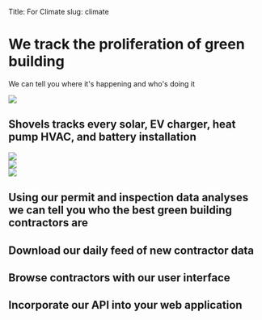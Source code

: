 Title: For Climate
slug: climate

<div class="bg-stone-100">
  <div class="mx-auto max-w-7xl py-16 px-4 sm:py-24 sm:px-6 lg:flex lg:justify-between lg:px-8">
    <div class="max-w-xl">
      <h1 class="text-5xl font-bold tracking-tight text-green-700 sm:text-6xl lg:text-8xl">We track the <span class="text-green-900">proliferation</span> of green building</h1>
      <p class="mt-5 text-xl text-green-900">We can tell you where it's happening and who's doing it</p>
    </div>
    <div class="my-10 w-full">
      <img src="/theme/images/climate.svg" class="h-2/3 mx-auto" />
    </div>
  </div>
</div>

<div class="bg-white">
  <div class="mx-auto max-w-7xl py-16 px-4 sm:py-24 sm:px-6 lg:px-8">
    <h2 class="text-4xl font-bold tracking-tight lg:text-6xl text-green-700">
      <span class="font-bold font-marble text-green-900" style="line-height: 0px !important;">Shovels</span> tracks every solar, EV charger, heat pump HVAC, and battery installation</span>
    </h2>
  </div>
</div>

<div class="bg-stone-100">
  <div class="mx-auto max-w-7xl py-16 px-4 sm:py-24 sm:px-6 lg:flex lg:justify-between lg:px-8">
    <div class="grid grid-cols-3 md:pr-10">
      <div>
        <img src="/theme/images/climate.svg" class="h-24" />
      </div>
      <div>
        <img src="/theme/images/climate.svg" class="h-40" />
      </div>
      <div>
        <img src="/theme/images/climate.svg" class="h-80" />
      </div>
    </div>
    <div class="max-w-xl">
      <h2 class="text-4xl font-bold tracking-tight text-green-700 sm:text-5xl lg:text-6xl">Using our permit and inspection data analyses <span class="text-green-900">we can tell you who the best green building contractors are</span></h2>
    </div>
  </div>
</div>

<div class="bg-white">
  <div class="mx-auto max-w-7xl py-16 px-4 sm:py-24 sm:px-6 grid grid-cols-3 gap-4">
    <div>
      <h2 class="text-xl font-bold tracking-tight text-green-700 sm:text-2xl lg:text-3xl"><span class="text-green-900">Download</span> our daily feed of new contractor data</h2>
    </div>
    <div>
      <h2 class="text-xl font-bold tracking-tight text-green-700 sm:text-2xl lg:text-3xl"><span class="text-green-900">Browse</span> contractors with our user interface</h2>
    </div>
    <div>
      <h2 class="text-xl font-bold tracking-tight text-green-700 sm:text-2xl lg:text-3xl"><span class="text-green-900">Incorporate</span> our API into your web application</h2>
    </div>
  </div>
</div>

